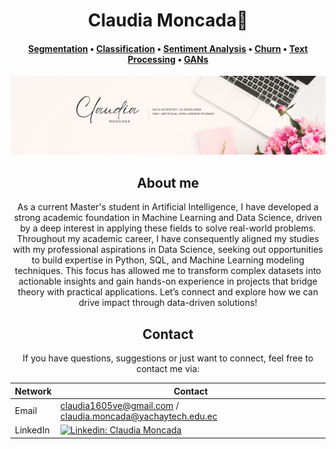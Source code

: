 <div align="center">
<h1 align="center">Claudia Moncada👋</h1>
</div>
<h4 align="center">
  <b><a href="Segmentation">Segmentation</a></b>
  •
  <b><a href="Classification">Classification</a></b>
  •
  <b><a href="">Sentiment Analysis</a></b>
  •
  <b><a href="">Churn</a></b>
  •
  <b><a href="Text_Processing">Text Processing</a></b>
  •
  <a href="GANs">GANs</a>
</h3>
<img src="Claudia_Banner.png">
<div align="center">

## About me
As a current Master's student in Artificial Intelligence, I have developed a strong academic foundation in Machine Learning and Data Science, driven by a deep interest in applying these fields to solve real-world problems. Throughout my academic career, I have consequently aligned my studies with my professional aspirations in Data Science, seeking out opportunities to build expertise in Python, SQL, and Machine Learning modeling techniques. This focus has allowed me to transform complex datasets into actionable insights and gain hands-on experience in projects that bridge theory with practical applications. Let’s connect and explore how we can drive impact through data-driven solutions!
</div>

<div align="center">

## Contact
If you have questions, suggestions or just want to connect, feel free to contact me via:

| Network      | Contact |
| -------- | -------- |
| Email   | claudia1605ve@gmail.com / claudia.moncada@yachaytech.edu.ec| 
| LinkedIn | [![Linkedin: Claudia Moncada](https://img.shields.io/badge/LinkedIn-0077B5?logo=linkedin&logoColor=white&style=flat-square)](https://www.linkedin.com/in/claudia-moncada-da-silva-60aa46282/) |

</div>
